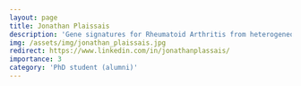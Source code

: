 ```yaml
---
layout: page
title: Jonathan Plaissais
description: 'Gene signatures for Rheumatoid Arthritis from heterogeneous genomic data (2010-2013, with Christophe Ambroise)'
img: /assets/img/jonathan_plaissais.jpg
redirect: https://www.linkedin.com/in/jonathanplassais/
importance: 3
category: 'PhD student (alumni)'
---
```


